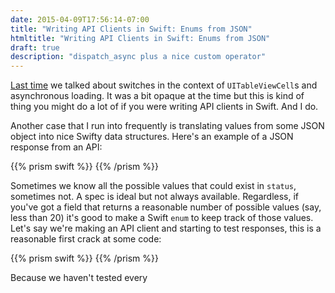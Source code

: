 ```yaml
---
date: 2015-04-09T17:56:14-07:00
title: "Writing API Clients in Swift: Enums from JSON"
htmltitle: "Writing API Clients in Swift: Enums from JSON"
draft: true
description: "dispatch_async plus a nice custom operator"
---
```

[Last time](/switch-unwrap-shortcut/) we talked about switches in the context of `UITableViewCell`s and asynchronous loading. It was a bit opaque at the time but this is kind of thing you might do a lot of if you were writing API clients in Swift. And I do.

Another case that I run into frequently is translating values from some JSON object into nice Swifty data structures. Here's an example of a JSON response from an API:

{{% prism swift %}}
{{% /prism %}}

Sometimes we know all the possible values that could exist in `status`, sometimes not. A spec is ideal but not always available. Regardless, if you've got a field that returns a reasonable number of possible values (say, less than 20) it's good to make a Swift `enum` to keep track of those values. Let's say we're making an API client and starting to test responses, this is a reasonable first crack at some code:

{{% prism swift %}}
{{% /prism %}}

Because we haven't tested every 
